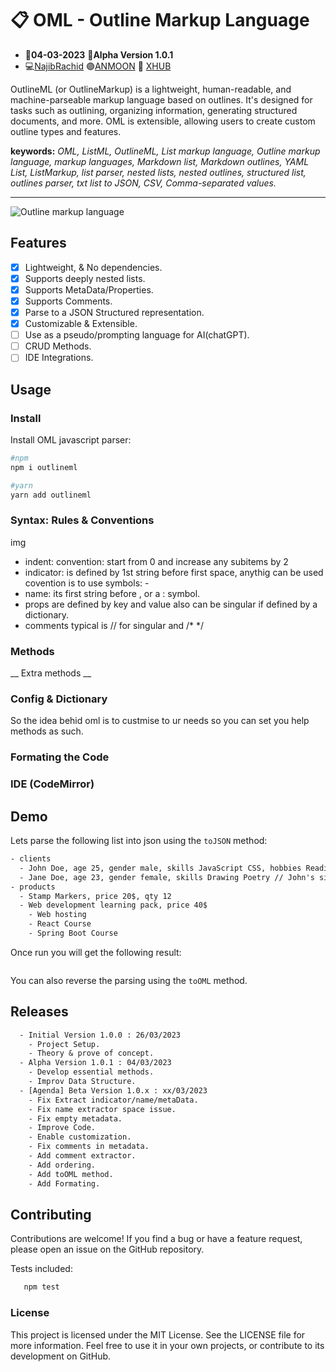 # :clipboard: OML - Outline Markup Language
- :date:**04-03-2023** :pushpin:**Alpha Version 1.0.1**
- :computer:<a href="https://github.com/n4j1Br4ch1D" target="_blank" title="NajibRachid: Agile full-stack developer">NajibRachid</a> :purple_circle:<a href="https://anmoonweb.com/?ref=oml" target="_blank" title="ANMOON: Right talents at the right place ">ANMOON</a> :office: <a href="https://x-hub.io/?ref=oml" target="_blank" title="XHUB: For Developers By Developers">XHUB</a>

OutlineML (or OutlineMarkup) is a lightweight, human-readable, and machine-parseable markup language based on outlines. It's designed for tasks such as outlining, organizing information, generating structured documents, and more. OML is extensible, allowing users to create custom outline types and features.

**keywords:** _OML, ListML, OutlineML, List markup language, Outline markup language, markup languages, Markdown list, Markdown outlines, YAML List, ListMarkup, list parser, nested lists, nested outlines, structured list, outlines parser, txt list to JSON, CSV, Comma-separated values._

---

<img src="https://raw.githubusercontent.com/n4j1Br4ch1D/oml/main/assets/oml.png" alt="Outline markup language" />

## Features

- [x] Lightweight, & No dependencies.
- [x] Supports deeply nested lists.
- [x] Supports MetaData/Properties.
- [x] Supports Comments.
- [x] Parse to a JSON Structured representation.
- [x] Customizable & Extensible. 
- [ ] Use as a pseudo/prompting language for AI(chatGPT).
- [ ] CRUD Methods.
- [ ] IDE Integrations.

## Usage
### Install

Install OML javascript parser:

```sh
#npm
npm i outlineml

#yarn
yarn add outlineml
```
### Syntax: Rules & Conventions
 img
 - indent:  convention: start from 0 and increase any subitems by 2 
 - indicator: is defined by 1st string before first space,  anythig can be used covention is to use symbols: -
 - name: its first string before , or a : symbol.
 - props are defined by key and value also can be singular if defined by a dictionary.
 - comments  typical is // for singular and /* */

### Methods

__ Extra methods __

### Config & Dictionary
So the idea behid oml is to custmise to ur needs
so you can set you help methods as such.


### Formating the Code

### IDE (CodeMirror)

## Demo

Lets parse the following list into json using the `toJSON` method:

```txt
- clients
  - John Doe, age 25, gender male, skills JavaScript CSS, hobbies Reading Sports
  - Jane Doe, age 23, gender female, skills Drawing Poetry // John's sister
- products
  - Stamp Markers, price 20$, qty 12
  - Web development learning pack, price 40$
    - Web hosting
    - React Course
    - Spring Boot Course
```

Once run you will get the following result:

```json

```

You can also reverse the parsing using the `toOML` method.

## Releases

```txt
  - Initial Version 1.0.0 : 26/03/2023
    - Project Setup.
    - Theory & prove of concept.
  - Alpha Version 1.0.1 : 04/03/2023
    - Develop essential methods.
    - Improv Data Structure.
  - [Agenda] Beta Version 1.0.x : xx/03/2023
    - Fix Extract indicator/name/metaData.
    - Fix name extractor space issue.
    - Fix empty metadata.
    - Improve Code.
    - Enable customization.
    - Fix comments in metadata.
    - Add comment extractor.
    - Add ordering.
    - Add toOML method.
    - Add Formating.
```

## Contributing

Contributions are welcome! If you find a bug or have a feature request, please open an issue on the GitHub repository.

Tests included:

```sh
   npm test
```

### License

This project is licensed under the MIT License. See the LICENSE file for more information. Feel free to use it in your own projects, or contribute to its development on GitHub.
